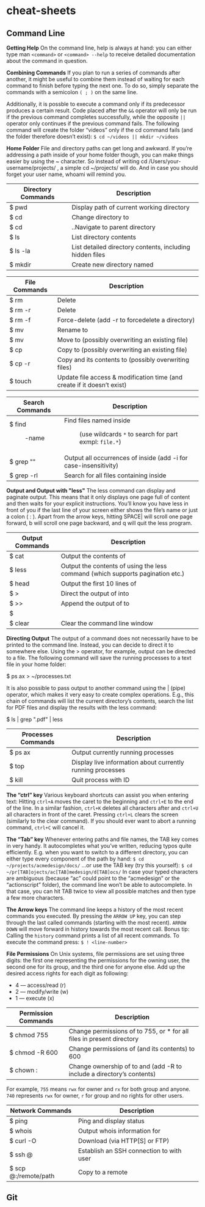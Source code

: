 cheat-sheets
==================

Command Line
------------

**Getting Help** On the command line, help is always at hand: you can either type man `<command>` or `<command> --help` to receive detailed documentation about the command in question.

**Combining Commands** If you plan to run a series of commands after another, it might be useful to combine them instead of waiting for each command to finish before typing the next one. To do so, simply separate the commands with a semicolon `( ; )` on the same line.

Additionally, it is possble to execute a command only if its predecessor produces a certain result. Code placed after the `&&` operator will only be run if the previous command completes successfully, while the opposite `||` operator only continues if the previous command fails. The following command will create the folder “videos” only if the cd command fails (and the folder therefore doesn’t exist): `$ cd ~/videos || mkdir ~/videos`

**Home Folder** File and directory paths can get long and awkward. If you’re addressing a path inside of your home folder though, you can make things easier by using the ~ character. So instead of writing cd /Users/your-username/projects/ , a simple cd ~/projects/ will do. And in case you should forget your user name, whoami will remind you. 

Directory Commands   | Description
---------------------|----------------------------------------------------------------------------------
$ pwd                | Display path of current working directory
$ cd <directory>     | Change directory to <directory>
$ cd                 | ..Navigate to parent directory
$ ls                 | List directory contents
$ ls -la             | List detailed directory contents, including hidden files
$ mkdir <directory>  | Create new directory named <directory>

File Commands                     | Description
----------------------------------|----------------------------------------------------------------------------------
$ rm <file>                       | Delete <file>
$ rm -r <directory>               | Delete <directory>
$ rm -f <file>                    | Force-delete <file> (add -r to forcedelete a directory)   
$ mv <file-old> <file-new>        | Rename <file-old> to <file-new>
$ mv <file> <directory>           | Move <file> to <directory> (possibly overwriting an existing file)
$ cp <file> <directory>           | Copy <file> to <directory> (possibly overwriting an existing file)
$ cp -r <directory1> <directory2> | Copy <directory1> and its contents to <directory2> (possibly overwriting files)
$ touch <file>                    | Update file access & modification time (and create <file> if it doesn’t exist)

Search Commands           | Description
--------------------------|----------------------------------------------------------------------------------
$ find <dir> -name <file> | Find files named <file> inside <dir> (use wildcards `*` to search for part exmpl: `file.*`)
$ grep "<text>" <file>    | Output all occurrences of <text> inside <file> (add -i for case-insensitivity)
$ grep -rl <text> <dir>   | Search for all files containing <text> inside <dir>

**Output and Output with "less"** The less command can display and paginate output. This means that it only displays one page full of content and then waits for your explicit instructions. You’ll know you have less in front of you if the last line of your screen either shows the file’s name or just a colon ( : ). Apart from the arrow keys, hitting SPACE| will scroll one page forward, b will scroll one page backward, and q will quit the less program.

Output Commands   |  Description
------------------|----------------------------------------------------------------------------------
$ cat <file>      | Output the contents of <file>
$ less <file>     | Output the contents of <file> using the less command (which supports pagination etc.)
$ head <file>     | Output the first 10 lines of <file>
$ <cmd> > <file>  | Direct the output of <cmd> into <file>
$ <cmd> >> <file> | Append the output of <cmd> to <file>
$ <cmd1> | <cmd2> | Direct the output of <cmd1> to <cmd2>
$ clear           | Clear the command line window

**Directing Output** The output of a command does not necessarily have to be printed to the command line. Instead, you can decide to direct it to somewhere else. Using the > operator, for example, output can be directed to a file. The following command will save the running processes to a text file in your home folder: 

  $ ps ax > ~/processes.txt

It is also possible to pass output to another command using the | (pipe) operator, which makes it very easy to create complex operations. E.g., this chain of commands will list the current directory’s contents, search the list for PDF files and display the results with the less command:

  $ ls | grep ".pdf" | less
  
Processes Commands | Description
-------------------|-----------------------------------------------------------
$ ps ax            | Output currently running processes
$ top              | Display live information about currently running processes
$ kill <pid>       | Quit process with ID <pid>

**The “ctrl” key** Various keyboard shortcuts can assist you when entering text: Hitting `ctrl+A` moves the caret to the beginning and `ctrl+E` to the end of the line. In a similar fashion, `ctrl+K` deletes all characters after and `ctrl+U` all
characters in front of the caret. Pressing `ctrl+L` clears the screen (similarly to the clear command). If you should ever want to abort a running command, `ctrl+C` will cancel it.

**The “Tab” key** Whenever entering paths and file names, the TAB key comes in very handy. It autocompletes what you’ve written, reducing typos quite efficiently. E.g. when you want to switch to a different directory, you can either type every component of the path by hand: `$ cd ~/projects/acmedesign/docs/` …or use the TAB key (try this yourself): `$ cd ~/pr[TAB]ojects/ac[TAB]medesign/d[TAB]ocs/` In case your typed characters are ambiguous (because “ac” could point to the “acmedesign” or the “actionscript” folder), the command line won’t be able to autocomplete. In that case, you can hit TAB twice to view all possible matches and then type a few more characters.

**The Arrow keys** The command line keeps a history of the most recent commands you executed. By pressing the `ARROW UP` key, you can step through the last called commands (starting with the most recent). `ARROW DOWN` will move forward in history towards the most recent call. Bonus tip: Calling the `history` command prints a list of all recent commands. To execute the command press: `$ ! <line-number>`

**File Permissions** On Unix systems, file permissions are set using three digits: the first one representing the permissions for the owning user, the second one for its group, and the third one for anyone else. Add up the desired access rights for each digit as following:

- 4 — access/read (r)
- 2 — modify/write (w)
- 1 — execute (x)

Permission Commands           | Description
------------------------------|--------------------------------------------------------------------------------------------
$ chmod 755 <file>            | Change permissions of <file> to 755, or * for all files in present directory
$ chmod -R 600 <directory>    | Change permissions of <directory> (and its contents) to 600
$ chown <user>:<group> <file> | Change ownership of <file> to <user> and <group> (add -R to include a directory’s contents)

For example, `755` means `rwx` for owner and `rx` for both group and anyone. `740` represents `rwx` for owner, `r` for group and no rights for other users.

Network Commands                        | Description
----------------------------------------|--------------------------------------
$ ping <host>                           | Ping <host> and display status
$ whois <domain>                        | Output whois information for <domain>
$ curl -O <url-to-file>                 | Download <file> (via HTTP[S] or FTP)
$ ssh <username>@<host>                 | Establish an SSH connection to <host> with user <username>
$ scp <file> <user>@<host>:/remote/path | Copy <file> to a remote <host>

Git
---
